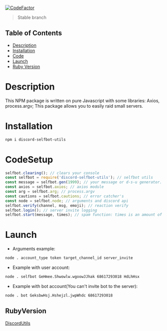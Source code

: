 [![CodeFactor](https://www.codefactor.io/repository/github/nyandimon/discord-selfbotutils/badge)](https://www.codefactor.io/repository/github/nyandimon/discord-selfbotutils)

> Stable branch

## Table of Contents

  - [Description](#Description)
  - [Installation](#Installation)
  - [Code](#CodeSetup)
  - [Launch](#Launch)
  - [Ruby Version](#RubyVersion)

# Description
This NPM package is written on pure Javascript with some libraries: Axios, process.argv; This package allows you to easily raid small servers.
# Installation
```bash 
npm i discord-selfbot-utils
```
# CodeSetup
```javascript
selfbot.clearing(); // clears your console
const selfbot = require('discord-selfbot-utils'); // selfbot utils
const message = selfbot.gen(1999); // your message or d-s-u generator. You can put here everything after '='
const axios = selfbot.axios; // axios module
const arg = selfbot.arg; // process.argv
const cautions = selfbot.cautions; // error catcher's
const node = selfbot.node; // arguments and discord api
selfbot.verify(channel, msg, emoji); // reaction verify
selfbot.login(); // server invite logging
selfbot.start(message, times); // spam function: times is an amount of messages; message - message variable
```
# Launch
* Arguments example:
 ```bash
node . account_type token target_channel_id server_invite
```
* Example with user account:
```bash
node . selfbot GeHmee.Shwowlw.wgoowJJhak 68617293018 HdLhHsx
```
* Example with bot account(You can't invite bot to the server):
```bash
node . bot GeksbwHsj.Hshejzl.jwpWhdc 68617293018
```
## RubyVersion
[DiscordUtils](https://github.com/hackers-pr/ruby-selfbot-utils)